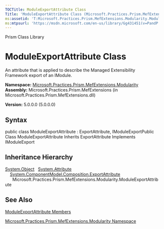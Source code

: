 ```yaml
---
TOCTitle: ModuleExportAttribute Class
Title: 'ModuleExportAttribute Class (Microsoft.Practices.Prism.MefExtensions.Modularity)'
ms:assetid: 'T:Microsoft.Practices.Prism.MefExtensions.Modularity.ModuleExportAttribute'
ms:mtpsurl: 'https://msdn.microsoft.com/en-us/library/Gg431451(v=PandP.50)'
---
```


Prism Class Library

ModuleExportAttribute Class
===========================

An attribute that is applied to describe the Managed Extensibility Framework export of an IModule.

**Namespace:** [Microsoft.Practices.Prism.MefExtensions.Modularity](https://msdn.microsoft.com/n:microsoft.practices.prism.mefextensions.modularity)
**Assembly:** Microsoft.Practices.Prism.MefExtensions (in Microsoft.Practices.Prism.MefExtensions.dll)

**Version:** 5.0.0.0 (5.0.0.0)

## Syntax


<span id="syntaxToggle"></span>public class ModuleExportAttribute : ExportAttribute, IModuleExportPublic Class ModuleExportAttribute Inherits ExportAttribute Implements IModuleExport

Inheritance Hierarchy
---------------------

<span id="familyToggle"></span>[System.Object](http://msdn2.microsoft.com/en-us/library/e5kfa45b)
  [System.Attribute](http://msdn2.microsoft.com/en-us/library/e8kc3626)
    [System.ComponentModel.Composition.ExportAttribute](http://msdn2.microsoft.com/en-us/library/dd234971)
      Microsoft.Practices.Prism.MefExtensions.Modularity.ModuleExportAttribute

See Also
--------


[ModuleExportAttribute Members](https://msdn.microsoft.com/allmembers.t:microsoft.practices.prism.mefextensions.modularity.moduleexportattribute)

[Microsoft.Practices.Prism.MefExtensions.Modularity Namespace](https://msdn.microsoft.com/n:microsoft.practices.prism.mefextensions.modularity)
